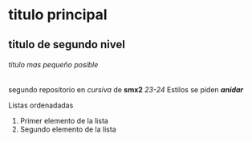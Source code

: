 # titulo principal

## titulo de segundo nivel

###### titulo mas pequeño posible

segundo repositorio en _cursiva_ de __smx2__ *23-24*
Estilos se piden **_anidar_**

Listas ordenadadas
1. Primer elemento de la lista
2. Segundo elemento de la lista

